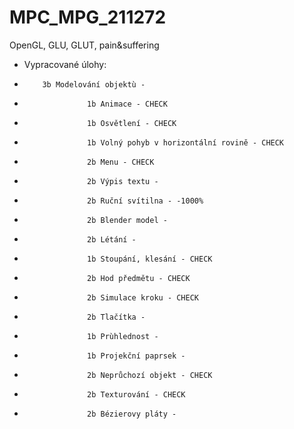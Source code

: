 # MPC_MPG_211272
OpenGL, GLU, GLUT, pain&amp;suffering

* Vypracované úlohy:	
*         3b Modelování objektù -
*					1b Animace - CHECK
*					1b Osvětlení - CHECK
*					1b Volný pohyb v horizontální rovině - CHECK
*					2b Menu - CHECK
*					2b Výpis textu -
*					2b Ruční svítilna - -1000%
*					2b Blender model -
*					2b Létání -
*					1b Stoupání, klesání - CHECK
*					2b Hod předmětu - CHECK
*					2b Simulace kroku - CHECK
*					2b Tlačítka -
*					1b Prùhlednost -
*					1b Projekční paprsek -
*					2b Neprůchozí objekt - CHECK
*					2b Texturování - CHECK
*					2b Bézierovy pláty -
